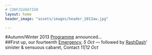 ```yaml
---
# CONFIGURATION
layout: home
header_image: "assets/images/header_2013aw.jpg"

---
```

#Autumn/Winter 2013 [Programme](/current/2013-autumnwinter/index.html) announced...           
##First up, our fourteenth [Emergency](/current/2013-emergency/index.html), *5 Oct* — followed by [RashDash](/current/2013-autumnwinter/rashdash/index.html)' sinister & sensuous cabaret, Contact *11|12 Oct*
